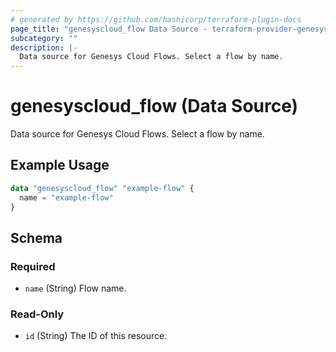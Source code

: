 ```yaml
---
# generated by https://github.com/hashicorp/terraform-plugin-docs
page_title: "genesyscloud_flow Data Source - terraform-provider-genesyscloud"
subcategory: ""
description: |-
  Data source for Genesys Cloud Flows. Select a flow by name.
---
```


# genesyscloud_flow (Data Source)

Data source for Genesys Cloud Flows. Select a flow by name.

## Example Usage

```terraform
data "genesyscloud_flow" "example-flow" {
  name = "example-flow"
}
```

<!-- schema generated by tfplugindocs -->
## Schema

### Required

- `name` (String) Flow name.

### Read-Only

- `id` (String) The ID of this resource.


